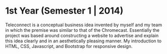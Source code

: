 # 1st Year (Semester 1 | 2014)
Teleconnect is a conceptual business idea invented by myself and my team in which the premise was similar to that of the Chromecast.
Essentially the project was based around constructing a website to advertise and explain this idea clearly and in an aesthetically pleasing
manner. My introduction to HTML, CSS, Javascript, and Bootstrap for responsive design.
